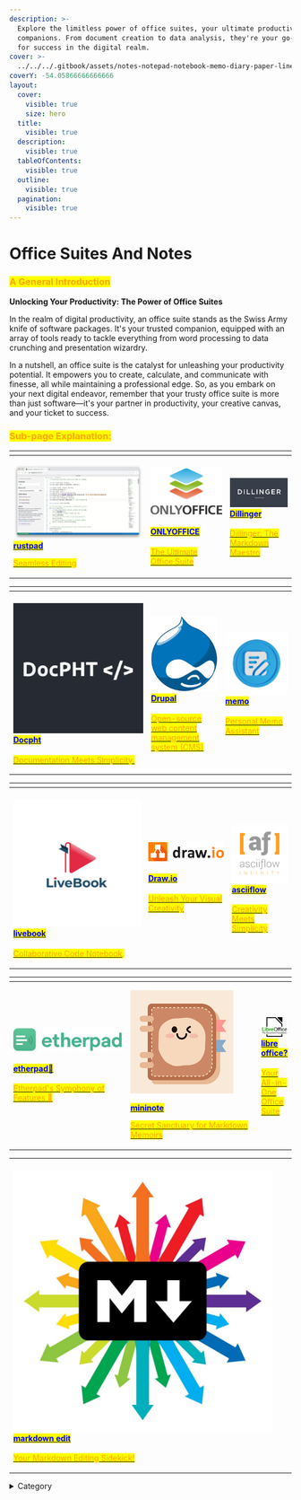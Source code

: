```yaml
---
description: >-
  Explore the limitless power of office suites, your ultimate productivity
  companions. From document creation to data analysis, they're your go-to tools
  for success in the digital realm.
cover: >-
  ../../../.gitbook/assets/notes-notepad-notebook-memo-diary-paper-line-icon-illustration-logo-template-suitable-for-many-purposes-free-vector.jpg
coverY: -54.05866666666666
layout:
  cover:
    visible: true
    size: hero
  title:
    visible: true
  description:
    visible: true
  tableOfContents:
    visible: true
  outline:
    visible: true
  pagination:
    visible: true
---
```


# Office Suites And Notes

### <mark style="color:orange;">**A General Introduction**</mark>

**Unlocking Your Productivity: The Power of Office Suites**

In the realm of digital productivity, an office suite stands as the Swiss Army knife of software packages. It's your trusted companion, equipped with an array of tools ready to tackle everything from word processing to data crunching and presentation wizardry.&#x20;

In a nutshell, an office suite is the catalyst for unleashing your productivity potential. It empowers you to create, calculate, and communicate with finesse, all while maintaining a professional edge. So, as you embark on your next digital endeavor, remember that your trusty office suite is more than just software—it's your partner in productivity, your creative canvas, and your ticket to success.

### <mark style="color:orange;">Sub-page Explanation:</mark>

<table><thead><tr><th width="231"></th><th></th><th></th></tr></thead><tbody><tr><td><p><img src="../../../.gitbook/assets/image (57).png" alt=""><a href="https://docs.scaleinfinite.fr/demo-deployment/content-management-system-cms/office-suites-and-notes/rustpad-deployment"><mark style="color:blue;"><strong>rustpad</strong></mark></a></p><p></p><p><a href="https://docs.scaleinfinite.fr/demo-deployment/content-management-system-cms/office-suites-and-notes/rustpad-deployment"> <mark style="color:orange;">Seamless Editing</mark></a></p></td><td><p><img src="../../../.gitbook/assets/image (59).png" alt="" data-size="original"></p><h4><a href="https://docs.scaleinfinite.fr/demo-deployment/content-management-system-cms/office-suites-and-notes/onlyoffice-deployment"><mark style="color:blue;">ONLYOFFICE</mark></a></h4><p></p><p><a href="https://docs.scaleinfinite.fr/demo-deployment/content-management-system-cms/office-suites-and-notes/onlyoffice-deployment"><mark style="color:orange;">The Ultimate Office Suite</mark></a></p></td><td><h4><img src="../../../.gitbook/assets/image (60).png" alt=""> <a href="https://docs.scaleinfinite.fr/demo-deployment/content-management-system-cms/office-suites-and-notes/dillinger-deployment"><mark style="color:blue;">Dillinger</mark></a></h4><p></p><p><a href="https://docs.scaleinfinite.fr/demo-deployment/content-management-system-cms/office-suites-and-notes/dillinger-deployment"><mark style="color:orange;">Dillinger: The Markdown Maestro</mark></a></p></td></tr></tbody></table>

<table><thead><tr><th width="232"></th><th></th><th></th></tr></thead><tbody><tr><td><h4><img src="../../../.gitbook/assets/image (61).png" alt=""><a href="https://docs.scaleinfinite.fr/demo-deployment/content-management-system-cms/office-suites-and-notes/docpht-deployment"><mark style="color:blue;">Docpht</mark></a></h4><p><a href="https://docs.scaleinfinite.fr/demo-deployment/content-management-system-cms/office-suites-and-notes/docpht-deployment"><mark style="color:orange;">Documentation Meets Simplicity.</mark></a></p></td><td><h4><img src="../../../.gitbook/assets/image (65).png" alt=""><a href="https://docs.scaleinfinite.fr/demo-deployment/content-management-system-cms/office-suites-and-notes/drupal-deployment"><mark style="color:blue;">Drupal</mark></a></h4><p></p><p><a href="https://docs.scaleinfinite.fr/demo-deployment/content-management-system-cms/office-suites-and-notes/drupal-deployment"><mark style="color:orange;">Open-source web content management system (CMS)</mark> </a></p></td><td><h4><img src="../../../.gitbook/assets/image (70).png" alt=""> <a href="https://docs.scaleinfinite.fr/demo-deployment/content-management-system-cms/office-suites-and-notes/memo-deployment"><mark style="color:blue;">memo</mark></a></h4><p><a href="https://docs.scaleinfinite.fr/demo-deployment/content-management-system-cms/office-suites-and-notes/memo-deployment"> <mark style="color:orange;">Personal Memo Assistant</mark></a></p></td></tr></tbody></table>



<table><thead><tr><th width="227"></th><th></th><th></th></tr></thead><tbody><tr><td><p> </p><h4><img src="../../../.gitbook/assets/image (62).png" alt=""><a href="https://docs.scaleinfinite.fr/demo-deployment/content-management-system-cms/office-suites-and-notes/livebook-deployment"><mark style="color:blue;">livebook</mark></a></h4><p></p><p> <a href="https://docs.scaleinfinite.fr/demo-deployment/content-management-system-cms/office-suites-and-notes/livebook-deployment"><mark style="color:orange;">Collaborative Code Notebook</mark></a><mark style="color:orange;">.</mark></p></td><td><p><img src="../../../.gitbook/assets/image (63).png" alt="" data-size="original"></p><p></p><h4><a href="https://docs.scaleinfinite.fr/demo-deployment/content-management-system-cms/office-suites-and-notes/draw.io-deployment"> <mark style="color:blue;">Draw.io</mark> </a></h4><p></p><p><a href="https://docs.scaleinfinite.fr/demo-deployment/content-management-system-cms/office-suites-and-notes/draw.io-deployment"><mark style="color:orange;">Unleash Your Visual Creativity</mark></a></p></td><td><h4><img src="../../../.gitbook/assets/image (64).png" alt=""><a href="https://docs.scaleinfinite.fr/demo-deployment/content-management-system-cms/office-suites-and-notes/asciiflow-deployment"><mark style="color:blue;">asciiflow</mark></a></h4><p></p><p><a href="https://docs.scaleinfinite.fr/demo-deployment/content-management-system-cms/office-suites-and-notes/asciiflow-deployment"><mark style="color:orange;">Creativity Meets Simplicity</mark></a></p></td></tr></tbody></table>



<table><thead><tr><th width="227"></th><th width="258"></th><th></th></tr></thead><tbody><tr><td><p> <img src="../../../.gitbook/assets/image (66).png" alt=""></p><h4><a href="https://docs.scaleinfinite.fr/demo-deployment/content-management-system-cms/office-suites-and-notes/etherpad"><mark style="color:blue;">etherpad📝</mark></a></h4><p></p><p><a href="https://docs.scaleinfinite.fr/demo-deployment/content-management-system-cms/office-suites-and-notes/etherpad"><mark style="color:orange;">Etherpad's Symphony of Features 📝</mark></a></p></td><td><p><img src="../../../.gitbook/assets/image (67).png" alt="" data-size="original"></p><p><a href="https://docs.scaleinfinite.fr/demo-deployment/content-management-system-cms/office-suites-and-notes/mininote-deployment"><mark style="color:blue;"><strong>mininote</strong></mark></a></p><p></p><p><a href="https://docs.scaleinfinite.fr/demo-deployment/content-management-system-cms/office-suites-and-notes/mininote-deployment"> <mark style="color:orange;">Secret Sanctuary for Markdown Memoirs</mark></a></p></td><td><h4><a href="https://docs.scaleinfinite.fr/demo-deployment/content-management-system-cms/office-suites-and-notes/libre-office-deployment"><img src="../../../.gitbook/assets/image (68).png" alt=""> <mark style="color:blue;">libre office?</mark></a></h4><p><a href="https://docs.scaleinfinite.fr/demo-deployment/content-management-system-cms/office-suites-and-notes/libre-office-deployment"><mark style="color:orange;">Your All-in-One Office Suite</mark></a></p></td></tr></tbody></table>



|                                                                                                                                                                                                                                                                                                                                                                                                                                                                                            |   |   |
| ------------------------------------------------------------------------------------------------------------------------------------------------------------------------------------------------------------------------------------------------------------------------------------------------------------------------------------------------------------------------------------------------------------------------------------------------------------------------------------------ | - | - |
| <h4><img src="../../../.gitbook/assets/image (69).png" alt="">  <a href="https://docs.scaleinfinite.fr/demo-deployment/content-management-system-cms/office-suites-and-notes/markdown-edit-deployment"><mark style="color:blue;">markdown edit</mark></a></h4><p></p><p><a href="https://docs.scaleinfinite.fr/demo-deployment/content-management-system-cms/office-suites-and-notes/markdown-edit-deployment"> <mark style="color:orange;">Your Markdown Editing Sidekick!</mark></a></p> |   |   |

<details>

<summary>Category</summary>

Kubernetes, cloud computing, DevOps, cloud services, hosting platform, container orchestration, cloud infrastructure, cloud deployment, cloud management, cloud technology, cloud solutions&#x20;

</details>
